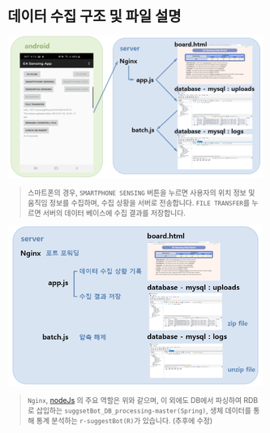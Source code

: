 # 데이터 수집 구조 및 파일 설명

![데이터 수집 구조](./ReadMeImage/multiSensing-Structure.png)

> 스마트폰의 경우,  `SMARTPHONE SENSING` 버튼을 누르면 사용자의 위치 정보 및 움직임 정보를 수집하며, 수집 상황을 서버로 전송합니다. `FILE TRANSFER`를 누르면 서버의 데이터 베이스에 수집 결과를 저장합니다.

![서버 구조 및 역할](./ReadMeImage/Server-Structure.png)

> `Nginx`, [nodeJs](https://github.com/YouJuwon/biometric-data-acquisition-framework/tree/master/analysisCode/nodeJs/app) 의 주요 역할은 위와 같으며, 이 외에도 DB에서 파싱하여 RDB로 삽입하는 `suggsetBot_DB_processing-master(Spring)`, 생체 데이터를 통해 통계 분석하는 `r-suggestBot(R)`가 있습니다. (추후에 수정)
